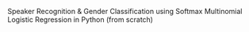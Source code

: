Speaker Recognition & Gender Classification using Softmax Multinomial Logistic Regression in Python (from scratch)